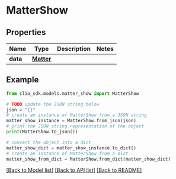 # MatterShow


## Properties

Name | Type | Description | Notes
------------ | ------------- | ------------- | -------------
**data** | [**Matter**](Matter.md) |  | 

## Example

```python
from clio_sdk.models.matter_show import MatterShow

# TODO update the JSON string below
json = "{}"
# create an instance of MatterShow from a JSON string
matter_show_instance = MatterShow.from_json(json)
# print the JSON string representation of the object
print(MatterShow.to_json())

# convert the object into a dict
matter_show_dict = matter_show_instance.to_dict()
# create an instance of MatterShow from a dict
matter_show_from_dict = MatterShow.from_dict(matter_show_dict)
```
[[Back to Model list]](../README.md#documentation-for-models) [[Back to API list]](../README.md#documentation-for-api-endpoints) [[Back to README]](../README.md)


